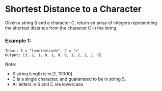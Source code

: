 # Shortest Distance to a Character

Given a string S and a character C, return an array of integers representing the shortest distance from the character C in the string.

### Example 1:

```
Input: S = "loveleetcode", C = 'e'
Output: [3, 2, 1, 0, 1, 0, 0, 1, 2, 2, 1, 0]
```

Note:

- S string length is in [1, 10000].
- C is a single character, and guaranteed to be in string S.
- All letters in S and C are lowercase.
